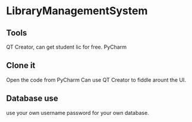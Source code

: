 # LibraryManagementSystem


## Tools
QT Creator, can get student lic for free.
PyCharm


## Clone it
Open the code from PyCharm
Can use QT Creator to fiddle arount the UI.


## Database use

use your own username password for your own database.

